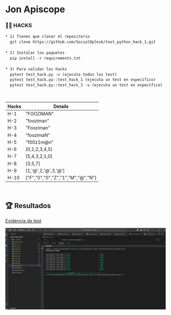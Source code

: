 # Jon Apiscope
### 🏴‍☠️ HACKS 

```diff
* 1) Tienes que clonar el repositorio 
  git clone https://github.com/SocialOplesk/test_python_hack_1.git
  
* 2) Instalar los paquetes
  pip install -r requirements.txt

* 3) Para validar los hacks
  pytest test_hack.py -v (ejecuta todos los test)
  pytest test_hack.py::test_hack_1 (ejecuta un test en específico)
  pytest test_hack.py::test_hack_3 -v (ejecuta un test en específico)
```
<br/>

|Hacks | Details | 
|----------|---------|
| H-1      | "FOOZIMAN"|
| H-2      | "fooziman" |
| H-3      | "Fooziman" | 
| H-4      | "foozimaN" |
| H-5      | "f00z1m@n" |
| H-6      | [0,1,2,3,4,5] |
| H-7      | [5,4,3,2,1,0] | 
| H-8      | [3,5,7] |
| H-9      | [1,'@',2,'@',3,'@'] |
| H-10      | ["F","0","0","Z","1","M","@","N"] | 
<br/> 

## 🏆 Resultados

[Evidencia de test](https://github.com/jonvag/HACK4-python/blob/develop/Screenshot.png) 

![Alt text](Screenshot.png)